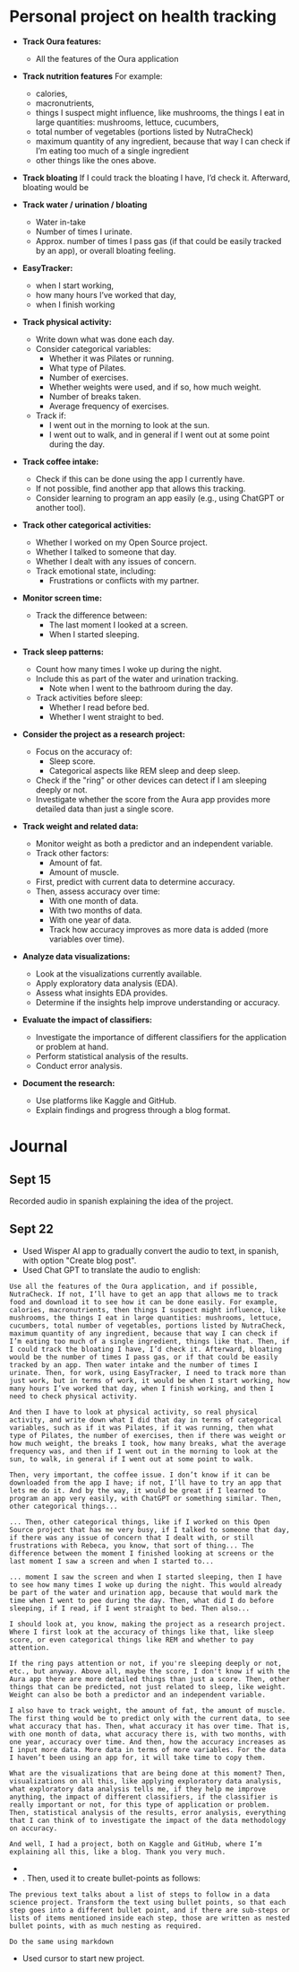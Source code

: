 # Personal project on health tracking

- **Track Oura features:**
  - All the features of the Oura application

- **Track nutrition features** 
  For example:
    - calories, 
    - macronutrients, 
    - things I suspect might influence, like mushrooms, the things I eat in large quantities: mushrooms, lettuce, cucumbers, 
    - total number of vegetables (portions listed by NutraCheck)
    - maximum quantity of any ingredient, because that way I can check if I’m eating too much of a single ingredient
    - other things like the ones above. 

- **Track bloating**
  If I could track the bloating I have, I’d check it. Afterward, bloating would be 

- **Track water / urination / bloating**
  - Water in-take
  - Number of times I urinate.
  - Approx. number of times I pass gas (if that could be easily tracked by an app), or overall bloating feeling.

- **EasyTracker:**
    - when I start working, 
    - how many hours I’ve worked that day, 
    - when I finish working

- **Track physical activity:**
  - Write down what was done each day.
  - Consider categorical variables:
    - Whether it was Pilates or running.
    - What type of Pilates.
    - Number of exercises.
    - Whether weights were used, and if so, how much weight.
    - Number of breaks taken.
    - Average frequency of exercises.
  - Track if:
    - I went out in the morning to look at the sun.
    - I went out to walk, and in general if I went out at some point during the day.

- **Track coffee intake:**
  - Check if this can be done using the app I currently have.
  - If not possible, find another app that allows this tracking.
  - Consider learning to program an app easily (e.g., using ChatGPT or another tool).

- **Track other categorical activities:**
  - Whether I worked on my Open Source project.
  - Whether I talked to someone that day.
  - Whether I dealt with any issues of concern.
  - Track emotional state, including:
    - Frustrations or conflicts with my partner.

- **Monitor screen time:**
  - Track the difference between:
    - The last moment I looked at a screen.
    - When I started sleeping.

- **Track sleep patterns:**
  - Count how many times I woke up during the night.
  - Include this as part of the water and urination tracking.
    - Note when I went to the bathroom during the day.
  - Track activities before sleep:
    - Whether I read before bed.
    - Whether I went straight to bed.

- **Consider the project as a research project:**
  - Focus on the accuracy of:
    - Sleep score.
    - Categorical aspects like REM sleep and deep sleep.
  - Check if the "ring" or other devices can detect if I am sleeping deeply or not.
  - Investigate whether the score from the Aura app provides more detailed data than just a single score.

- **Track weight and related data:**
  - Monitor weight as both a predictor and an independent variable.
  - Track other factors:
    - Amount of fat.
    - Amount of muscle.
  - First, predict with current data to determine accuracy.
  - Then, assess accuracy over time:
    - With one month of data.
    - With two months of data.
    - With one year of data.
    - Track how accuracy improves as more data is added (more variables over time).

- **Analyze data visualizations:**
  - Look at the visualizations currently available.
  - Apply exploratory data analysis (EDA).
  - Assess what insights EDA provides.
  - Determine if the insights help improve understanding or accuracy.

- **Evaluate the impact of classifiers:**
  - Investigate the importance of different classifiers for the application or problem at hand.
  - Perform statistical analysis of the results.
  - Conduct error analysis.

- **Document the research:**
  - Use platforms like Kaggle and GitHub.
  - Explain findings and progress through a blog format.

# Journal

## Sept 15

Recorded audio in spanish explaining the idea of the project.

## Sept 22

- Used Wisper AI app to gradually convert the audio to text, in spanish, with option "Create blog post".
- Used Chat GPT to translate the audio to english:
```
Use all the features of the Oura application, and if possible, NutraCheck. If not, I’ll have to get an app that allows me to track food and download it to see how it can be done easily. For example, calories, macronutrients, then things I suspect might influence, like mushrooms, the things I eat in large quantities: mushrooms, lettuce, cucumbers, total number of vegetables, portions listed by NutraCheck, maximum quantity of any ingredient, because that way I can check if I’m eating too much of a single ingredient, things like that. Then, if I could track the bloating I have, I’d check it. Afterward, bloating would be the number of times I pass gas, or if that could be easily tracked by an app. Then water intake and the number of times I urinate. Then, for work, using EasyTracker, I need to track more than just work, but in terms of work, it would be when I start working, how many hours I’ve worked that day, when I finish working, and then I need to check physical activity.

And then I have to look at physical activity, so real physical activity, and write down what I did that day in terms of categorical variables, such as if it was Pilates, if it was running, then what type of Pilates, the number of exercises, then if there was weight or how much weight, the breaks I took, how many breaks, what the average frequency was, and then if I went out in the morning to look at the sun, to walk, in general if I went out at some point to walk.

Then, very important, the coffee issue. I don’t know if it can be downloaded from the app I have; if not, I’ll have to try an app that lets me do it. And by the way, it would be great if I learned to program an app very easily, with ChatGPT or something similar. Then, other categorical things...

... Then, other categorical things, like if I worked on this Open Source project that has me very busy, if I talked to someone that day, if there was any issue of concern that I dealt with, or still frustrations with Rebeca, you know, that sort of thing... The difference between the moment I finished looking at screens or the last moment I saw a screen and when I started to...

... moment I saw the screen and when I started sleeping, then I have to see how many times I woke up during the night. This would already be part of the water and urination app, because that would mark the time when I went to pee during the day. Then, what did I do before sleeping, if I read, if I went straight to bed. Then also...

I should look at, you know, making the project as a research project. Where I first look at the accuracy of things like that, like sleep score, or even categorical things like REM and whether to pay attention.

If the ring pays attention or not, if you're sleeping deeply or not, etc., but anyway. Above all, maybe the score, I don't know if with the Aura app there are more detailed things than just a score. Then, other things that can be predicted, not just related to sleep, like weight. Weight can also be both a predictor and an independent variable.

I also have to track weight, the amount of fat, the amount of muscle. The first thing would be to predict only with the current data, to see what accuracy that has. Then, what accuracy it has over time. That is, with one month of data, what accuracy there is, with two months, with one year, accuracy over time. And then, how the accuracy increases as I input more data. More data in terms of more variables. For the data I haven’t been using an app for, it will take time to copy them.

What are the visualizations that are being done at this moment? Then, visualizations on all this, like applying exploratory data analysis, what exploratory data analysis tells me, if they help me improve anything, the impact of different classifiers, if the classifier is really important or not, for this type of application or problem. Then, statistical analysis of the results, error analysis, everything that I can think of to investigate the impact of the data methodology on accuracy.

And well, I had a project, both on Kaggle and GitHub, where I’m explaining all this, like a blog. Thank you very much.
```
-
- . Then, used it to create bullet-points as follows:
```
The previous text talks about a list of steps to follow in a data science project. Transform the text using bullet points, so that each step goes into a different bullet point, and if there are sub-steps or lists of items mentioned inside each step, those are written as nested bullet points, with as much nesting as required.
```

```
Do the same using markdown
```

- Used cursor to start new project.

